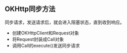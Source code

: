 ## OKHttp同步方法
同步请求，发送请求后，就会进入阻塞状态，直到收到响应。

+ 创建OKHttpClient和Request对象
+ 将Request封装成Call对象
+ 调用Call的execute()发送同步请求